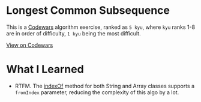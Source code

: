 # Longest Common Subsequence

This is a [Codewars](https://codewars.com) algorithm exercise, ranked as `5 kyu`, where `kyu` ranks 1-8 are in order of difficulty, `1 kyu` being the most difficult.

[View on Codewars](https://www.codewars.com/kata/52756e5ad454534f220001ef)

# What I Learned

- RTFM. The [indexOf](https://developer.mozilla.org/en-US/docs/Web/JavaScript/Reference/Global_Objects/String/indexOf) method for both String and Array classes supports a `fromIndex` parameter, reducing the complexity of this algo by a lot.
